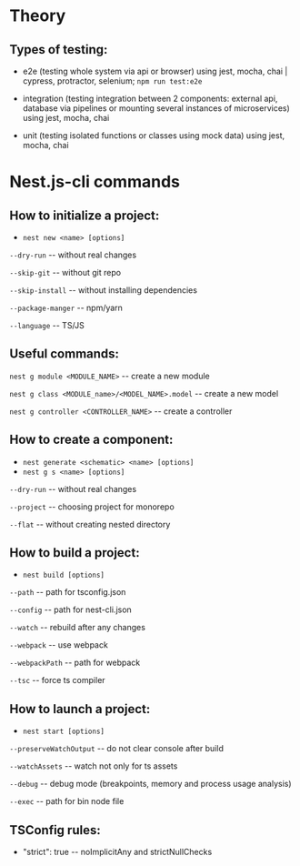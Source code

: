 # Theory

## Types of testing:

-   e2e (testing whole system via api or browser) using jest, mocha, chai | cypress, protractor, selenium; `npm run test:e2e`

-   integration (testing integration between 2 components: external api, database via pipelines or mounting several instances of microservices) using jest, mocha, chai

-   unit (testing isolated functions or classes using mock data) using jest, mocha, chai

# Nest.js-cli commands

## How to initialize a project:

-   `nest new <name> [options]`

`--dry-run` -- without real changes

`--skip-git` -- without git repo

`--skip-install` -- without installing dependencies

`--package-manger` -- npm/yarn

`--language` -- TS/JS

## Useful commands:

`nest g module <MODULE_NAME>` -- create a new module

`nest g class <MODULE_name>/<MODEL_NAME>.model` -- create a new model

`nest g controller <CONTROLLER_NAME>` -- create a controller

## How to create a component:

-   `nest generate <schematic> <name> [options]`
-   `nest g s <name> [options]`

`--dry-run` -- without real changes

`--project` -- choosing project for monorepo

`--flat` -- without creating nested directory

## How to build a project:

-   `nest build [options]`

`--path` -- path for tsconfig.json

`--config` -- path for nest-cli.json

`--watch` -- rebuild after any changes

`--webpack` -- use webpack

`--webpackPath` -- path for webpack

`--tsc` -- force ts compiler

## How to launch a project:

-   `nest start [options]`

`--preserveWatchOutput` -- do not clear console after build

`--watchAssets` -- watch not only for ts assets

`--debug` -- debug mode (breakpoints, memory and process usage analysis)

`--exec` -- path for bin node file

## TSConfig rules:

-   "strict": true -- noImplicitAny and strictNullChecks

